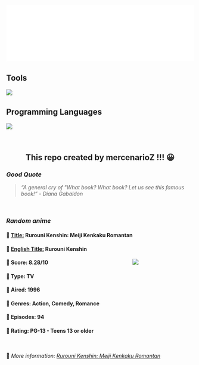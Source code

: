 
<img src="svg/nai.svg" />

<p>
  <h2>Tools</h2>
  <a href="https://skillicons.dev">
    <img src="https://skillicons.dev/icons?i=git,bash,vim,ubuntu,tensorflow,pytorch,docker,raspberrypi" />
  </a>

  <br />

  <h2>Programming Languages</h2>

  <a href="https://skillicons.dev">
    <img src="https://skillicons.dev/icons?i=python,c,cpp" />
  </a>
</p>

<br />

<h2 align="center">This repo created by mercenarioZ !!! 😀</h2>
<h3><i>Good Quote</i></h3>

<blockquote>
<i>
“A general cry of "What book? What book? Let us see this famous book!” - Diana Gabaldon
</i>
</blockquote>

<br />

<h3><i>Random anime</i></h3>

<h4>
  <strong>🥭 <u>Title:</u></strong> Rurouni Kenshin: Meiji Kenkaku Romantan
</h4>

<h4>🌿 <u>English Title:</u> Rurouni Kenshin</h4>

<img align="right" width="165" src=https://cdn.myanimelist.net/images/anime/1346/119505.jpg />

<h4>🌱 Score: 8.28/10</h4>

<h4>🌲 Type: TV</h4>

<h4>🌴 Aired: 1996</h4>

<h4>🌵 Genres: Action, Comedy, Romance</h4>

<h4>🥑 Episodes: 94</h4>

<h4>🍏 Rating: PG-13 - Teens 13 or older</h4>

<br />

🍂 *More information: [Rurouni Kenshin: Meiji Kenkaku Romantan](https://myanimelist.net/anime/45/Rurouni_Kenshin__Meiji_Kenkaku_Romantan)*
    